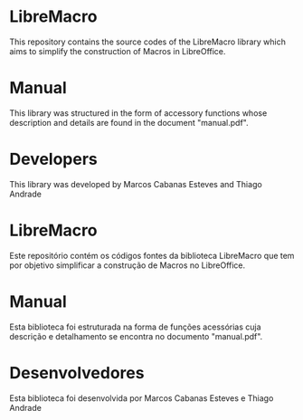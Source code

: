 # LibreMacro

This repository contains the source codes of the LibreMacro library which aims to simplify the construction of Macros in LibreOffice.

# Manual

This library was structured in the form of accessory functions whose description and details are found in the document "manual.pdf".

# Developers

This library was developed by Marcos Cabanas Esteves and Thiago Andrade


# LibreMacro

Este repositório contém os códigos fontes da biblioteca LibreMacro que tem por objetivo simplificar a construção de Macros no LibreOffice.

# Manual

Esta biblioteca foi estruturada na forma de funções acessórias cuja descrição e detalhamento se encontra no documento "manual.pdf".

# Desenvolvedores

Esta biblioteca foi desenvolvida por Marcos Cabanas Esteves e Thiago Andrade
